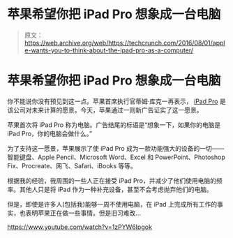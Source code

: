 # 苹果希望你把 iPad Pro 想象成一台电脑

> 原文：<https://web.archive.org/web/https://techcrunch.com/2016/08/01/apple-wants-you-to-think-about-the-ipad-pro-as-a-computer/>

# 苹果希望你把 iPad Pro 想象成一台电脑

你不能说你没有预见到这一点。苹果首席执行官蒂姆·库克一再表示， [iPad Pro](https://web.archive.org/web/20221208111804/https://beta.techcrunch.com/topic/product/ipad-pro/) 是该公司对未来计算的愿景。今天，苹果通过一则新广告证实了这一愿景。

苹果首次将 iPad Pro 称为电脑。广告结尾的标语是“想象一下，如果你的电脑是 iPad Pro，你的电脑会做什么。”

为了支持这一愿景，苹果展示了使 iPad Pro 成为一款功能强大的设备的一切——智能键盘、Apple Pencil、Microsoft Word、Excel 和 PowerPoint、Photoshop Fix、Procreate、网飞、Safari、iBooks 等等。

根据我的经验，我周围的一些人正在接受 iPad Pro，并减少了他们使用电脑的频率。其他人只是将 iPad 作为一种补充设备，甚至不会考虑抛弃他们的电脑。

但是，即使是许多人(包括我)能够一周不使用电脑，在 iPad 上完成所有工作的事实，也表明苹果正在做一些事情。但是旧习难改…

https://www.youtube.com/watch?v=1zPYW6Ipgok